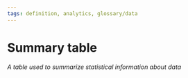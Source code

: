 ```yaml
---
tags: definition, analytics, glossary/data
---
```

#  Summary table
*A table used to summarize statistical information about data*